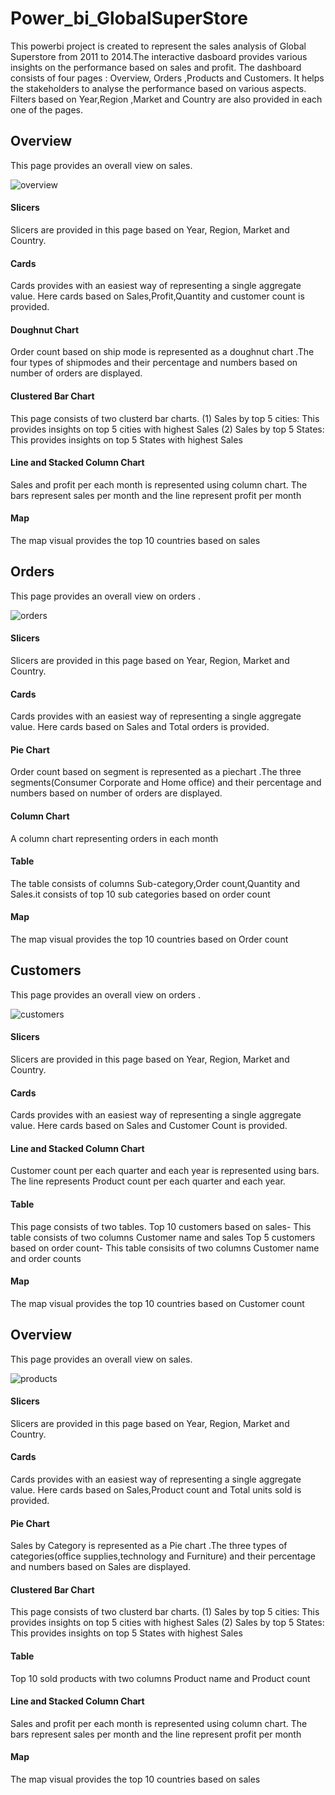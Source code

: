 # Power_bi_GlobalSuperStore
This powerbi project is created to represent the sales analysis of Global Superstore from 2011 to 2014.The interactive dasboard provides various insights
on the performance based on sales and profit.
The dashboard consists of four pages : Overview, Orders ,Products and Customers. It helps the stakeholders to analyse the performance based on various  aspects.
Filters based on Year,Region ,Market and Country are also provided in each one of the pages.

## Overview
This page provides an overall view on  sales.

![overview](https://github.com/Srilekshmi-A/Power_bi_GlobalSuperStore/assets/138193879/e0a4dfa6-66f6-4772-b006-7c1dda72c9a6)
#### Slicers 
Slicers are provided in this page based on Year, Region, Market and Country.
#### Cards
Cards provides with an easiest way of representing a single aggregate value. Here cards based on Sales,Profit,Quantity and customer count is provided.
#### Doughnut Chart
Order count based on ship mode is represented as a doughnut chart .The four types of shipmodes and their percentage and numbers based on number of orders are displayed.
#### Clustered Bar Chart
This page consists of two clusterd bar charts.
(1) Sales by top 5 cities: This provides insights on top 5 cities with highest Sales
(2) Sales by top 5 States: This provides insights on top 5 States with highest Sales
#### Line and Stacked Column Chart
Sales and profit per each month is represented using column chart.
The bars represent sales per month and the line represent profit per month
#### Map
The map visual provides the top 10 countries based on sales


## Orders
This page provides an overall view on  orders .

![orders](https://github.com/Srilekshmi-A/Power_bi_GlobalSuperStore/assets/138193879/bc3a2bcf-3481-43e7-9f4b-b488ef6791d3)

#### Slicers 
Slicers are provided in this page based on Year, Region, Market and Country.
#### Cards
Cards provides with an easiest way of representing a single aggregate value. Here cards based on Sales and Total orders is provided.
#### Pie Chart
Order count based on segment is represented as a piechart .The three segments(Consumer Corporate and Home office) and their percentage and numbers based on number of orders are displayed.
#### Column Chart
A column chart representing orders in each month
#### Table
The table consists of columns Sub-category,Order count,Quantity and Sales.it consists of top 10 sub categories based on order count
#### Map
The map visual provides the top 10 countries based on Order count

## Customers
This page provides an overall view on  orders .

![customers](https://github.com/Srilekshmi-A/Power_bi_GlobalSuperStore/assets/138193879/3fe0ae44-f2f8-4538-a5a9-5eb7dfb15898)


#### Slicers 
Slicers are provided in this page based on Year, Region, Market and Country.
#### Cards
Cards provides with an easiest way of representing a single aggregate value. Here cards based on Sales and Customer Count is provided.
#### Line and Stacked Column Chart
Customer count per each quarter and each year is represented using bars.
The line represents Product count  per each quarter and each year.
#### Table
This page consists of two tables.
Top 10 customers based on sales- This table consists of two columns Customer name and sales
Top 5 customers based on order count- This table consisits of two columns Customer name and order counts
#### Map
The map visual provides the top 10 countries based on Customer count


## Overview
This page provides an overall view on  sales.

![products](https://github.com/Srilekshmi-A/Power_bi_GlobalSuperStore/assets/138193879/0f103b4e-dbe1-40b5-bfbb-68a7accdad8d)

#### Slicers 
Slicers are provided in this page based on Year, Region, Market and Country.
#### Cards
Cards provides with an easiest way of representing a single aggregate value. Here cards based on Sales,Product count and Total units sold is provided.
#### Pie Chart
Sales by Category is represented as a Pie chart .The three types of categories(office supplies,technology and Furniture) and their percentage and numbers based on Sales are displayed.
#### Clustered Bar Chart
This page consists of two clusterd bar charts.
(1) Sales by top 5 cities: This provides insights on top 5 cities with highest Sales
(2) Sales by top 5 States: This provides insights on top 5 States with highest Sales
#### Table

Top 10 sold products with two columns Product name and Product count
#### Line and Stacked Column Chart
Sales and profit per each month is represented using column chart.
The bars represent sales per month and the line represent profit per month
#### Map
The map visual provides the top 10 countries based on sales









 
